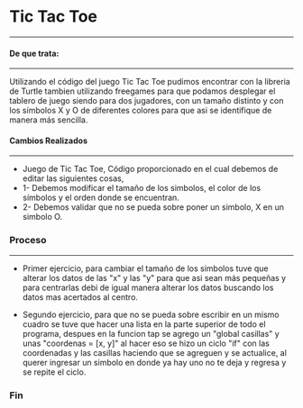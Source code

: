 # Tic Tac Toe 
---
#### De que trata:
---
Utilizando el código del juego Tic Tac Toe pudimos encontrar con la libreria de Turtle tambien utilizando freegames para que podamos desplegar el tablero de juego siendo para dos jugadores, con un tamaño distinto y con los símbolos X y O de diferentes colores para que asi se identifique de manera más sencilla. 

#### Cambios Realizados
---
- Juego de Tic Tac Toe, Código proporcionado en el cual debemos de editar las siguientes cosas,
- 1- Debemos modificar el tamaño de los simbolos, el color de los símbolos y el orden donde se encuentran.
- 2- Debemos validar que no se pueda sobre poner un simbolo, X en un simbolo O. 

### Proceso
---
- Primer ejercicio, para cambiar el tamaño de los simbolos tuve que alterar los datos de las "x" y las "y" para que asi sean más pequeñas y para centrarlas debi de igual manera alterar los datos buscando los datos mas acertados al centro. 

- Segundo ejercicio, para que no se pueda sobre escribir en un mismo cuadro se tuve que hacer una lista en la parte superior de todo el programa, despues en la funcion tap se agrego un "global casillas" y unas "coordenas = [x, y]"  al hacer eso se hizo un ciclo "if" con las coordenadas y las casillas haciendo que se agreguen y se actualice, al querer ingresar un simbolo en donde ya hay uno no te deja y regresa y se repite el ciclo. 

### Fin 